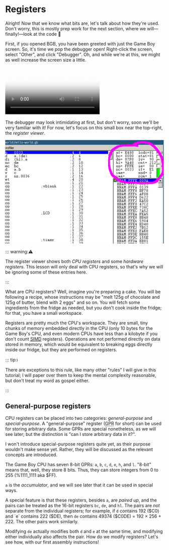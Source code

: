 # Registers

Alright!
Now that we know what bits are, let's talk about how they're used.
Don't worry, this is mostly prep work for the next section, where we will—finally!—look at the code 👀

First, if you opened BGB, you have been greeted with just the Game Boy screen.
So, it's time we pop the debugger open!
Right-click the screen, select "Other", and click "Debugger".
Oh, and while we're at this, we might as well increase the screen size a little.

<video controls poster="../assets/vid/debugger.poster.png">
	<source src="../assets/vid/debugger.webm" type="video/webm">
	<source src="../assets/vid/debugger.mp4" type="video/mp4">

	<img src="../assets/vid/debugger.gif" alt="Video demonstration in BGB">
</video>

The debugger may look intimidating at first, but don't worry, soon we'll be very familiar with it!
For now, let's focus on this small box near the top-right, the *register viewer*.

![Picture of the register viewer's location](../assets/img/reg_viewer.png)

::: warning:⚠️

The register viewer shows both *CPU registers* and some *hardware registers*.
This lesson will only deal with CPU registers, so that's why we will be ignoring some of these entries here.

:::

What are CPU registers?
Well, imagine you're preparing a cake.
You will be following a recipe, whose instructions may be "melt 125g of chocolate and 125g of butter, blend with 2 eggs" and so on.
You will fetch some ingredients from the fridge as needed, but you don't cook inside the fridge; for that, you have a small workspace.

Registers are pretty much the CPU's workspace.
They are small, tiny chunks of memory embedded directly in the CPU (only 10 bytes for the Game Boy's CPU, and even modern CPUs have less than a kilobyte if you don't count <a href="https://en.wikipedia.org/wiki/SIMD"><abbr title="Single Instruction, Multiple Data">SIMD</abbr></a> registers).
Operations are not performed directly on data stored in memory, which would be equivalent to breaking eggs directly inside our fridge, but they are performed on registers.

::: tip:ℹ️

There are exceptions to this rule, like many other "rules" I will give in this tutorial; I will paper over them to keep the mental complexity reasonable, but don't treat my word as gospel either.

:::

## General-purpose registers

CPU registers can be placed into two categories: *general-purpose* and *special-purpose*.
A "general-purpose" register (<abbr title="General-Purpose Register">GPR</abbr> for short) can be used for storing arbitrary data.
Some GPRs are special nonetheless, as we will see later; but the distinction is "can I store arbitrary data in it?".

I won't introduce special-purpose registers quite yet, as their purpose wouldn't make sense yet.
Rather, they will be discussed as the relevant concepts are introduced.

The Game Boy CPU has seven 8-bit GPRs: `a`, `b`, `c`, `d`, `e`, `h`, and `l`.
"8-bit" means that, well, they store 8 bits.
Thus, they can store integers from 0 to 255 (%1111_1111 aka $FF).

`a` is the *accumulator*, and we will see later that it can be used in special ways.

A special feature is that these registers, besides `a`, are *paired up*, and the pairs can be treated as the 16-bit registers `bc`, `de`, and `hl`.
The pairs are *not* separate from the individual registers; for example, if `d` contains 192 ($C0) and `e` contains 222 ($DE), then `de` contains 49374 ($C0DE) = 192 × 256 + 222.
The other pairs work similarly.

Modifying `de` actually modifies both `d` and `e` at the same time, and modifying either individually also affects the pair.
How do we modify registers?
Let's see how, with our first assembly instructions!
